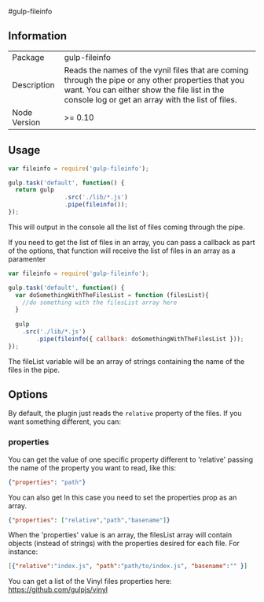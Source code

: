 #gulp-fileinfo

## Information

<table>
<tr>
<td>Package</td><td>gulp-fileinfo</td>
</tr>
<tr>
<td>Description</td>
<td>Reads the names of the vynil files that are coming through the pipe or any other properties that you want. You can either show the file list in the console log or get an array with the list of files.</td>
</tr>
<tr>
<td>Node Version</td>
<td>>= 0.10</td>
</tr>
</table>

## Usage

```js
var fileinfo = require('gulp-fileinfo');

gulp.task('default', function() {
  return gulp
  				.src('./lib/*.js')
  				.pipe(fileinfo());
});
```

This will output in the console all the list of files coming through the pipe. 

If you need to get the list of files in an array, you can pass a callback as part of the options, that function will receive the list of files in an array as a paramenter

```js
var fileinfo = require('gulp-fileinfo');

gulp.task('default', function() {
  var doSomethingWithTheFilesList = function (filesList){
    //do something with the filesList array here
  }
  
  gulp
  	.src('./lib/*.js')
		.pipe(fileinfo({ callback: doSomethingWithTheFilesList }));
});

```

The fileList variable will be an array of strings containing the name of the files in the pipe.

## Options

By default, the plugin just reads the `relative` property of the files. If you want something different, you can:

### properties
You can get the value of one specific property different to 'relative' passing the name of the property you want to read, like this:
```json
{"properties": "path"}
```

You can also get In this case you need to set the properties prop as an array.
```json
{"properties": ["relative","path","basename"]}
```

When the 'properties' value is an array, the filesList array will contain objects (instead of strings) with the properties desired for each file. For instance:

```json
[{"relative":"index.js", "path":"path/to/index.js", "basename":"" }]
```

You can get a list of the Vinyl files properties here: https://github.com/gulpjs/vinyl


